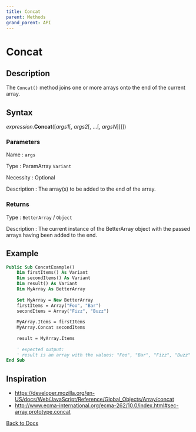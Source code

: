 ```yaml
---
title: Concat
parent: Methods
grand_parent: API
---
```


# Concat

## Description
The `Concat()` method joins one or more arrays onto the end of the current array.

## Syntax

*expression*.**Concat**([*args1*[, *args2*[, ...[, *argsN*]]]])

### Parameters

Name 
: `args`

Type
: ParamArray `Variant`

Necessity
: Optional

Description
: The array(s) to be added to the end of the array. 

### Returns

Type
: `BetterArray` / `Object`

Description
: The current instance of the BetterArray object with the passed arrays having been added to the end. 

## Example

```vb
Public Sub ConcatExample()
    Dim firstItems() As Variant
    Dim secondItems() As Variant
    Dim result() As Variant
    Dim MyArray As BetterArray
    
    Set MyArray = New BetterArray
    firstItems = Array("Foo", "Bar")
    secondItems = Array("Fizz", "Buzz")
    
    MyArray.Items = firstItems
    MyArray.Concat secondItems
    
    result = MyArray.Items
    
    ' expected output:
    ' result is an array with the values: "Foo", "Bar", "Fizz", "Buzz"
End Sub
```



## Inspiration
* <https://developer.mozilla.org/en-US/docs/Web/JavaScript/Reference/Global_Objects/Array/concat>
* <http://www.ecma-international.org/ecma-262/10.0/index.html#sec-array.prototype.concat>

[Back to Docs](https://senipah.github.io/VBA-Better-Array/)